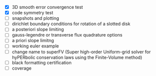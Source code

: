 - [x] 3D smooth error convergence test
- [x] code symmetry test
- [ ] snapshots and plotting
- [ ] dirichlet boundary conditions for rotation of a slotted disk
- [ ] a posteriori slope limiting
- [ ] gauss-legendre or transverse flux quadrature options
- [ ] a priori slope limitng
- [ ] working euler example
- [ ] change name to superFV (Super high-order Uniform-grid solver for hyPERbolic conservation laws using the Finite-Volume method)
- [ ] black formatting certification
- [ ] coverage
